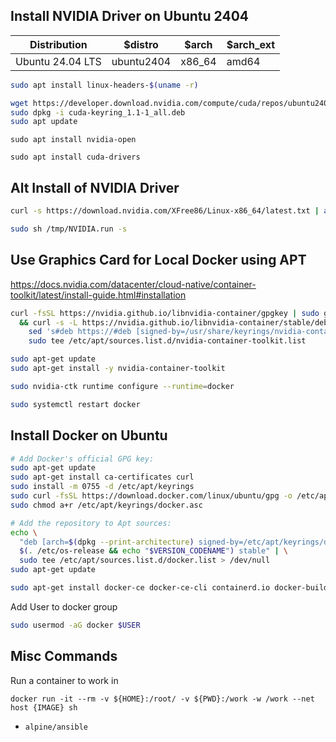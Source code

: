 
## Install NVIDIA Driver on Ubuntu 2404

| Distribution     | $distro    | $arch  | $arch_ext |
| ---------------- | ---------- | ------ | --------- |
| Ubuntu 24.04 LTS | ubuntu2404 | x86_64 | amd64     |

```bash
sudo apt install linux-headers-$(uname -r)
```

``` bash
wget https://developer.download.nvidia.com/compute/cuda/repos/ubuntu2404/x86_64/cuda-keyring_1.1-1_all.deb
sudo dpkg -i cuda-keyring_1.1-1_all.deb
sudo apt update
```

```
sudo apt install nvidia-open
```

```
sudo apt install cuda-drivers
```

## Alt Install of NVIDIA Driver

```bash
curl -s https://download.nvidia.com/XFree86/Linux-x86_64/latest.txt | awk '{print $2}' | xargs -I{} curl -o /tmp/NVIDIA.run https://download.nvidia.com/XFree86/Linux-x86_64/{}
```

```bash
sudo sh /tmp/NVIDIA.run -s
```

## Use Graphics Card for Local Docker using APT

https://docs.nvidia.com/datacenter/cloud-native/container-toolkit/latest/install-guide.html#installation

``` bash
curl -fsSL https://nvidia.github.io/libnvidia-container/gpgkey | sudo gpg --dearmor -o /usr/share/keyrings/nvidia-container-toolkit-keyring.gpg \
  && curl -s -L https://nvidia.github.io/libnvidia-container/stable/deb/nvidia-container-toolkit.list | \
    sed 's#deb https://#deb [signed-by=/usr/share/keyrings/nvidia-container-toolkit-keyring.gpg] https://#g' | \
    sudo tee /etc/apt/sources.list.d/nvidia-container-toolkit.list
```

``` bash
sudo apt-get update
sudo apt-get install -y nvidia-container-toolkit
```

``` bash
sudo nvidia-ctk runtime configure --runtime=docker
```

``` bash
sudo systemctl restart docker
```
## Install Docker on Ubuntu

``` bash
# Add Docker's official GPG key:
sudo apt-get update
sudo apt-get install ca-certificates curl
sudo install -m 0755 -d /etc/apt/keyrings
sudo curl -fsSL https://download.docker.com/linux/ubuntu/gpg -o /etc/apt/keyrings/docker.asc
sudo chmod a+r /etc/apt/keyrings/docker.asc

# Add the repository to Apt sources:
echo \
  "deb [arch=$(dpkg --print-architecture) signed-by=/etc/apt/keyrings/docker.asc] https://download.docker.com/linux/ubuntu \
  $(. /etc/os-release && echo "$VERSION_CODENAME") stable" | \
  sudo tee /etc/apt/sources.list.d/docker.list > /dev/null
sudo apt-get update
```


```bash
sudo apt-get install docker-ce docker-ce-cli containerd.io docker-buildx-plugin docker-compose-plugin
```

Add User to docker group

``` bash
sudo usermod -aG docker $USER
```

## Misc Commands

Run a container to work in

```
docker run -it --rm -v ${HOME}:/root/ -v ${PWD}:/work -w /work --net host {IMAGE} sh
```

 - `alpine/ansible`
